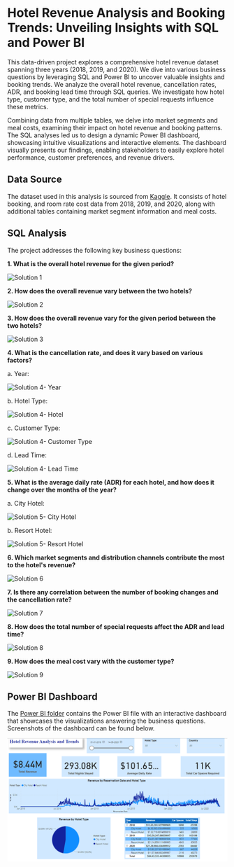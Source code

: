 # Hotel Revenue Analysis and Booking Trends: Unveiling Insights with SQL and Power BI
This data-driven project explores a comprehensive hotel revenue dataset spanning three years (2018, 2019, and 2020). We dive into various business questions by leveraging SQL and Power BI to uncover valuable insights and booking trends. We analyze the overall hotel revenue, cancellation rates, ADR, and booking lead time through SQL queries. We investigate how hotel type, customer type, and the total number of special requests influence these metrics.

Combining data from multiple tables, we delve into market segments and meal costs, examining their impact on hotel revenue and booking patterns. The SQL analyses led us to design a dynamic Power BI dashboard, showcasing intuitive visualizations and interactive elements. The dashboard visually presents our findings, enabling stakeholders to easily explore hotel performance, customer preferences, and revenue drivers.

## Data Source
The dataset used in this analysis is sourced from [Kaggle](https://www.kaggle.com/datasets/govindkrishnadas/hotel-revenue). It consists of hotel booking, and room rate cost data from 2018, 2019, and 2020, along with additional tables containing market segment information and meal costs.

## SQL Analysis
The project addresses the following key business questions:

**1. What is the overall hotel revenue for the given period?**

![Solution 1](link)

**2. How does the overall revenue vary between the two hotels?**
 
![Solution 2](link)

**3. How does the overall revenue vary for the given period between the two hotels?**

![Solution 3](link)

**4. What is the cancellation rate, and does it vary based on various factors?**

a. Year:

![Solution 4- Year](link)

b. Hotel Type:

![Solution 4- Hotel](link)

c. Customer Type:

![Solution 4- Customer Type](link)

d. Lead Time:

![Solution 4- Lead Time](link)

**5. What is the average daily rate (ADR) for each hotel, and how does it change over the months of the year?**

a. City Hotel:

![Solution 5- City Hotel](link)

b. Resort Hotel:

![Solution 5- Resort Hotel](link)

**6. Which market segments and distribution channels contribute the most to the hotel's revenue?**

![Solution 6](link)

**7. Is there any correlation between the number of booking changes and the cancellation rate?**

![Solution 7](link)

**8. How does the total number of special requests affect the ADR and lead time?**

![Solution 8](link)

**9. How does the meal cost vary with the customer type?**

![Solution 9](link)

## Power BI Dashboard

The [Power BI folder](https://github.com/anirudhaangiras/Hotel-Revenue-Analysis-And-Trends/tree/main/PowerBI) contains the Power BI file with an interactive dashboard that showcases the visualizations answering the business questions. Screenshots of the dashboard can be found below.

![Dashboard](https://github.com/anirudhaangiras/Hotel-Revenue-Analysis-And-Trends/blob/main/PowerBI/Hotel_Revenue_Dashboard.png)

